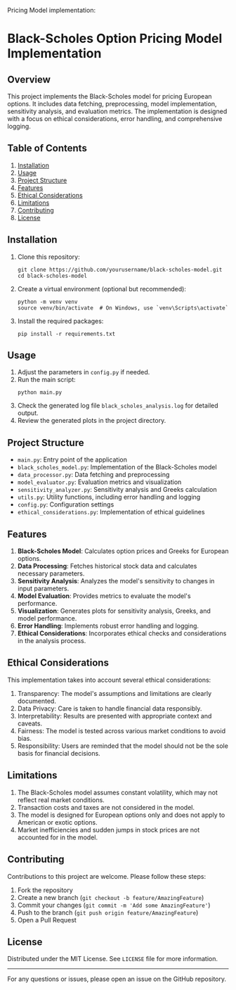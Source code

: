Pricing Model implementation:

# Black-Scholes Option Pricing Model Implementation

## Overview

This project implements the Black-Scholes model for pricing European options. It includes data fetching, preprocessing, model implementation, sensitivity analysis, and evaluation metrics. The implementation is designed with a focus on ethical considerations, error handling, and comprehensive logging.

## Table of Contents

1. [Installation](#installation)
2. [Usage](#usage)
3. [Project Structure](#project-structure)
4. [Features](#features)
5. [Ethical Considerations](#ethical-considerations)
6. [Limitations](#limitations)
7. [Contributing](#contributing)
8. [License](#license)

## Installation

1. Clone this repository:
   ```
   git clone https://github.com/yourusername/black-scholes-model.git
   cd black-scholes-model
   ```

2. Create a virtual environment (optional but recommended):
   ```
   python -m venv venv
   source venv/bin/activate  # On Windows, use `venv\Scripts\activate`
   ```

3. Install the required packages:
   ```
   pip install -r requirements.txt
   ```

## Usage

1. Adjust the parameters in `config.py` if needed.
2. Run the main script:
   ```
   python main.py
   ```
3. Check the generated log file `black_scholes_analysis.log` for detailed output.
4. Review the generated plots in the project directory.

## Project Structure

- `main.py`: Entry point of the application
- `black_scholes_model.py`: Implementation of the Black-Scholes model
- `data_processor.py`: Data fetching and preprocessing
- `model_evaluator.py`: Evaluation metrics and visualization
- `sensitivity_analyzer.py`: Sensitivity analysis and Greeks calculation
- `utils.py`: Utility functions, including error handling and logging
- `config.py`: Configuration settings
- `ethical_considerations.py`: Implementation of ethical guidelines

## Features

1. **Black-Scholes Model**: Calculates option prices and Greeks for European options.
2. **Data Processing**: Fetches historical stock data and calculates necessary parameters.
3. **Sensitivity Analysis**: Analyzes the model's sensitivity to changes in input parameters.
4. **Model Evaluation**: Provides metrics to evaluate the model's performance.
5. **Visualization**: Generates plots for sensitivity analysis, Greeks, and model performance.
6. **Error Handling**: Implements robust error handling and logging.
7. **Ethical Considerations**: Incorporates ethical checks and considerations in the analysis process.

## Ethical Considerations

This implementation takes into account several ethical considerations:

1. Transparency: The model's assumptions and limitations are clearly documented.
2. Data Privacy: Care is taken to handle financial data responsibly.
3. Interpretability: Results are presented with appropriate context and caveats.
4. Fairness: The model is tested across various market conditions to avoid bias.
5. Responsibility: Users are reminded that the model should not be the sole basis for financial decisions.

## Limitations

1. The Black-Scholes model assumes constant volatility, which may not reflect real market conditions.
2. Transaction costs and taxes are not considered in the model.
3. The model is designed for European options only and does not apply to American or exotic options.
4. Market inefficiencies and sudden jumps in stock prices are not accounted for in the model.

## Contributing

Contributions to this project are welcome. Please follow these steps:

1. Fork the repository
2. Create a new branch (`git checkout -b feature/AmazingFeature`)
3. Commit your changes (`git commit -m 'Add some AmazingFeature'`)
4. Push to the branch (`git push origin feature/AmazingFeature`)
5. Open a Pull Request

## License

Distributed under the MIT License. See `LICENSE` file for more information.

---

For any questions or issues, please open an issue on the GitHub repository.
```